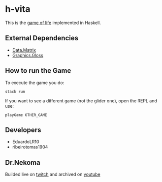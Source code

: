 # h-vita

This is the [game of life](https://en.wikipedia.org/wiki/Conway%27s_Game_of_Life) implemented in Haskell.

## External Dependencies

- [Data.Matrix](https://hackage.haskell.org/package/matrix-0.3.6.1/docs/Data-Matrix.html)
- [Graphics.Gloss](https://hackage.haskell.org/package/gloss)

## How to run the Game

To execute the game you do:

`stack run`

If you want to see a different game (not the glider one), open the REPL and use:

`playGame OTHER_GAME`

## Developers

- EduardoLR10
- ribeirotomas1904

## Dr.Nekoma

Builded live on [twitch](https://www.twitch.tv/drnekoma) and archived on [youtube](https://www.youtube.com/channel/UCMyzdYsPiBU3xoqaOeahr6Q)
